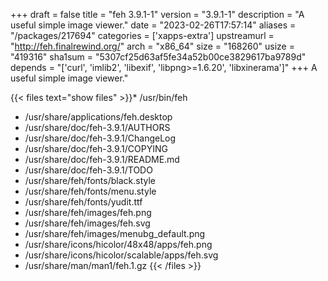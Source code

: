 +++
draft = false
title = "feh 3.9.1-1"
version = "3.9.1-1"
description = "A useful simple image viewer."
date = "2023-02-26T17:57:14"
aliases = "/packages/217694"
categories = ['xapps-extra']
upstreamurl = "http://feh.finalrewind.org/"
arch = "x86_64"
size = "168260"
usize = "419316"
sha1sum = "5307cf25d63af5fe34a52b00ce3829617ba9789d"
depends = "['curl', 'imlib2', 'libexif', 'libpng>=1.6.20', 'libxinerama']"
+++
A useful simple image viewer."

{{< files text="show files" >}}* /usr/bin/feh
* /usr/share/applications/feh.desktop
* /usr/share/doc/feh-3.9.1/AUTHORS
* /usr/share/doc/feh-3.9.1/ChangeLog
* /usr/share/doc/feh-3.9.1/COPYING
* /usr/share/doc/feh-3.9.1/README.md
* /usr/share/doc/feh-3.9.1/TODO
* /usr/share/feh/fonts/black.style
* /usr/share/feh/fonts/menu.style
* /usr/share/feh/fonts/yudit.ttf
* /usr/share/feh/images/feh.png
* /usr/share/feh/images/feh.svg
* /usr/share/feh/images/menubg_default.png
* /usr/share/icons/hicolor/48x48/apps/feh.png
* /usr/share/icons/hicolor/scalable/apps/feh.svg
* /usr/share/man/man1/feh.1.gz
{{< /files >}}